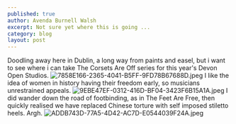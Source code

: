 ```yaml
---
published: true
author: Avenda Burnell Walsh
excerpt: Not sure yet where this is going ...
category: blog
layout: post
---
```

Doodling away here in Dublin, a long way from paints and easel, but i want to see where i can take The Corsets Are Off series for this year's Devon Open Studios.
![7858E166-2365-4041-B5FF-9FD78B67688D.jpeg]({{site.baseurl}}/img/7858E166-2365-4041-B5FF-9FD78B67688D.jpeg)
I like the idea of women in history having their freedom early, so musicians unrestrained appeals.
![9EBE47EF-0312-416D-BF04-3423F6B15A1A.jpeg]({{site.baseurl}}/img/9EBE47EF-0312-416D-BF04-3423F6B15A1A.jpeg)
I did wander down the road of footbinding, as in The Feet Are Free, then quickly realised we have replaced Chinese torture with self imposed stiletto heels. Argh.
![ADDB743D-77A5-4D42-AC7D-E0544039F24A.jpeg]({{site.baseurl}}/img/ADDB743D-77A5-4D42-AC7D-E0544039F24A.jpeg)
